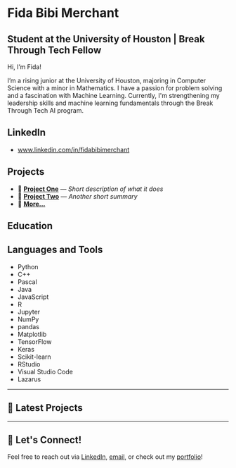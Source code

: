 # Fida Bibi Merchant 
## Student at the University of Houston | Break Through Tech Fellow
Hi, I’m Fida! 

I’m a rising junior at the University of Houston, majoring in Computer Science with a minor in Mathematics. I have a passion for problem solving and a fascination with Machine Learning. Currently, I'm strengthening my leadership skills and machine learning fundamentals through the Break Through Tech AI program.
## LinkedIn
- www.linkedin.com/in/fidabibimerchant

## Projects
- 🔹 [**Project One**](https://github.com/yourusername/project-one) — _Short description of what it does_
- 🔹 [**Project Two**](https://github.com/yourusername/project-two) — _Another short summary_
- 🔹 [**More...**](https://github.com/yourusername?tab=repositories)
  
## Education

## Languages and Tools

- Python
- C++
- Pascal
- Java
- JavaScript
- R
- Jupyter
- NumPy
- pandas
- Matplotlib
- TensorFlow
- Keras
- Scikit-learn
- RStudio
- Visual Studio Code
- Lazarus

---

## 📝 Latest Projects



---

## 🤝 Let's Connect!

Feel free to reach out via [LinkedIn](https://linkedin.com/in/yourlinkedin), [email](mailto:you@example.com), or check out my [portfolio](https://yourportfolio.com)!

<!--
**fibi5/fibi5** is a ✨ _special_ ✨ repository because its `README.md` (this file) appears on your GitHub profile.

Here are some ideas to get you started:

- 🔭 I’m currently working on ...
- 🌱 I’m currently learning ...
- 👯 I’m looking to collaborate on ...
- 🤔 I’m looking for help with ...
- 💬 Ask me about ...
- 📫 How to reach me: ...
- 😄 Pronouns: ...
- ⚡ Fun fact: ...
-->
